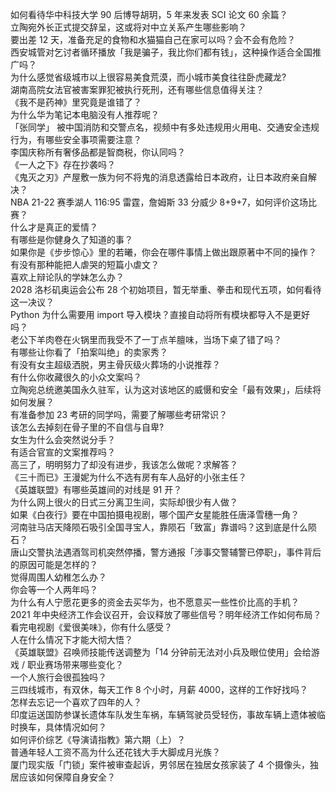 如何看待华中科技大学 90 后博导胡玥，5 年来发表 SCI 论文 60 余篇？  
立陶宛外长正式提交辞呈，这或将对中立关系产生哪些影响？  
要出差 12 天，准备充足的食物和水猫猫自己在家可以吗？会不会有危险？  
西安城管对乞讨者循环播放「我是骗子，我比你们都有钱」，这种操作适合全国推广吗？  
为什么感觉省级城市以上很容易美食荒漠，而小城市美食往往卧虎藏龙?  
湖南高院女法官被害案罪犯被执行死刑，还有哪些信息值得关注？  
《我不是药神》里究竟是谁错了？  
为什么华为笔记本电脑没有人推荐呢？  
「张同学」 被中国消防和交警点名，视频中有多处违规用火用电、交通安全违规行为，有哪些安全事项需要注意？  
李国庆称所有奢侈品都是智商税，你认同吗？  
《一人之下》存在抄袭吗？  
《鬼灭之刃》产屋敷一族为何不将鬼的消息透露给日本政府，让日本政府亲自解决？  
NBA 21-22 赛季湖人 116:95 雷霆，詹姆斯 33 分威少 8+9+7，如何评价这场比赛？  
什么才是真正的爱情？  
有哪些是你健身久了知道的事？  
如果你是《步步惊心》里的若曦，你会在哪件事情上做出跟原著中不同的操作？  
有没有那种能把人虐哭的短篇小虐文？  
喜欢上辩论队的学妹怎么办？  
2028 洛杉矶奥运会公布 28 个初始项目，暂无举重、拳击和现代五项，如何看待这一决议？  
Python 为什么需要用 import 导入模块？直接自动将所有模块都导入不是更好吗？  
老公下羊肉卷在火锅里而我受不了一丁点羊膻味，当场下桌了错了吗？  
有哪些让你看了「拍案叫绝」的卖家秀？  
有没有女主超级洒脱，男主骨灰级火葬场的小说推荐？  
有什么你收藏很久的小众文案吗？  
立陶宛总统邀美国永久驻军，认为这对该地区的威慑和安全「最有效果」，后续将如何发展？  
有准备参加 23 考研的同学吗，需要了解哪些考研常识？  
该怎么去掉刻在骨子里的不自信与自卑?  
女生为什么会突然说分手？  
有适合官宣的文案推荐吗？  
高三了，明明努力了却没有进步，我该怎么做呢？求解答？  
《三十而已》王漫妮为什么不选有房有车人品好的小张主任？  
《英雄联盟》有哪些英雄间的对线是 91 开？  
为什么网上很火的日式三分离卫生间，实际却很少有人做？  
如果《白夜行》要在中国拍摄电视剧，哪个国产女星能胜任唐泽雪穗一角？  
河南驻马店天降陨石吸引全国寻宝人，靠陨石「致富」靠谱吗？这到底是什么陨石？  
唐山交警执法遇酒驾司机突然停播，警方通报「涉事交警辅警已停职」，事件背后的原因可能是怎样的？  
觉得周围人幼稚怎么办？  
你会等一个人两年吗？  
为什么有人宁愿花更多的资金去买华为，也不愿意买一些性价比高的手机？  
2021 年中央经济工作会议召开，会议释放了哪些信号？明年经济工作如何布局？  
看完电视剧《爱很美味》，你有什么感受？  
人在什么情况下才能大彻大悟？  
《英雄联盟》召唤师技能传送调整为「14 分钟前无法对小兵及眼位使用」会给游戏 / 职业赛场带来哪些变化？  
一个人旅行会很孤独吗？  
三四线城市，有双休，每天工作 8 个小时，月薪 4000，这样的工作好找吗？  
怎样去忘记一个喜欢了四年的人？  
印度运送国防参谋长遗体车队发生车祸，车辆驾驶员受轻伤，事故车辆上遗体被临时换车，具体情况如何？  
如何评价综艺《导演请指教》第六期（上）？  
普通年轻人工资不高为什么还花钱大手大脚成月光族？  
厦门现实版「门锁」案件被审查起诉，男邻居在独居女孩家装了 4 个摄像头，独居应该如何保障自身安全？  
